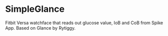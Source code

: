 # SimpleGlance
Fitbit Versa watchface that reads out glucose value, IoB and CoB from Spike App. Based on Glance by Rytiggy.
